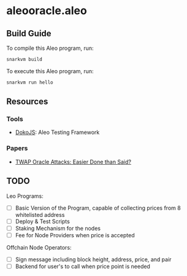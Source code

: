 # aleooracle.aleo

## Build Guide

To compile this Aleo program, run:
```bash
snarkvm build
```

To execute this Aleo program, run:
```bash
snarkvm run hello
```

## Resources
### Tools
- [DokoJS](https://github.com/venture23-aleo/doko-js): Aleo Testing Framework

### Papers
- [TWAP Oracle Attacks: Easier Done than Said?](https://eprint.iacr.org/2022/445.pdf)

## TODO

Leo Programs:
- [ ] Basic Version of the Program, capable of collecting prices from 8 whitelisted address
- [ ] Deploy & Test Scripts
- [ ] Staking Mechanism for the nodes
- [ ] Fee for Node Providers when price is accepted

Offchain Node Operators:
- [ ] Sign message including block height, address, price, and pair
- [ ] Backend for user's to call when price point is needed